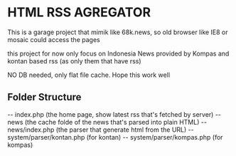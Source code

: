 # HTML RSS AGREGATOR

This is a garage project that mimik like 68k.news, so old browser like IE8 or mosaic could access the pages

this project for now only focus on Indonesia News provided by Kompas and kontan based rss (as only them that have rss)

NO DB needed, only flat file cache. Hope this work well

## Folder Structure 

-- index.php (the home page, show latest rss that's fetched by server)
-- news (the cache folde of the news that's parsed into plain HTML)
-- news/index.php (the parser that generate html from the URL)
-- system/parser/kontan.php (for kontan)
-- system/parser/kompas.php (for kompas)
